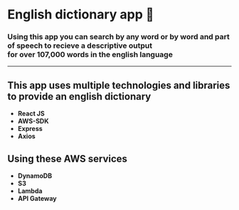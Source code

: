 # English dictionary app 📑

### Using this app you can search by any word or by word and part of speech to recieve a descriptive output <br/> for over **107,000 words** in the english language

---

## This app uses multiple technologies and libraries to provide an english dictionary

- **React JS**
- **AWS-SDK**
- **Express**
- **Axios**

## Using these AWS services

- **DynamoDB**
- **S3**
- **Lambda**
- **API Gateway**
